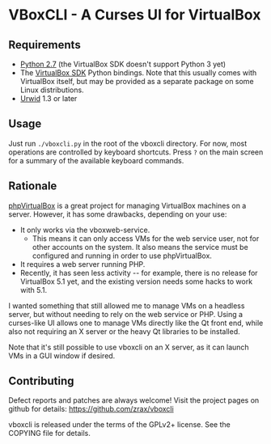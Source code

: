 # VBoxCLI - A Curses UI for VirtualBox

## Requirements

* [Python 2.7](http://www.python.org) (the VirtualBox SDK doesn't support
  Python 3 yet)
* The [VirtualBox SDK](https://www.virtualbox.org/wiki/Downloads) Python
  bindings.  Note that this usually comes with VirtualBox itself, but may be
  provided as a separate package on some Linux distributions.
* [Urwid](http://urwid.org) 1.3 or later

## Usage

Just run `./vboxcli.py` in the root of the vboxcli directory.  For now, most
operations are controlled by keyboard shortcuts.  Press `?` on the main screen
for a summary of the available keyboard commands.

## Rationale

[phpVirtualBox](https://sourceforge.net/projects/phpvirtualbox/) is a great
project for managing VirtualBox machines on a server.  However, it has some
drawbacks, depending on your use:
* It only works via the vboxweb-service.
  * This means it can only access VMs for the web service user, not for other
    accounts on the system.  It also means the service must be configured
    and running in order to use phpVirtualBox.
* It requires a web server running PHP.
* Recently, it has seen less activity -- for example, there is no release
  for VirtualBox 5.1 yet, and the existing version needs some hacks to work
  with 5.1.

I wanted something that still allowed me to manage VMs on a headless server,
but without needing to rely on the web service or PHP.  Using a curses-like
UI allows one to manage VMs directly like the Qt front end, while also not
requiring an X server or the heavy Qt libraries to be installed.

Note that it's still possible to use vboxcli on an X server, as it can launch
VMs in a GUI window if desired.

## Contributing

Defect reports and patches are always welcome!  Visit the project pages on
github for details:
https://github.com/zrax/vboxcli

vboxcli is released under the terms of the GPLv2+ license.  See the COPYING
file for details.
